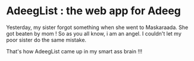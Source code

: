 # AdeegList : the web app for Adeeg

Yesterday, my sister forgot something when she went to Maskaraada. She got beaten by mom !
So as you all know, i am an angel. I couldn't let my poor sister do the same mistake.

That's how AdeegList came up in my smart ass brain !!!
